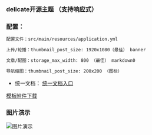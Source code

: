### delicate开源主题 （支持响应式）

### 配置：
 ```xml
配置文件：src/main/resources/application.yml

上传/轮播：thumbnail_post_size: 1920x1080（最佳） banner

文章/配图：storage_max_width: 800 （最佳） markdown0

导航缩图：thumbnail_post_size: 200x200 （图标）
 ```

* 统一文档：
[统一文档入口](https://gitee.com/cuiweiboy/youth)

[模板附件下载](https://gitee.com/cuiweiboy/delicate/attach_files/249968/download)

### 图片演示
![图片演示](https://images.gitee.com/uploads/images/2019/0629/155241_0fff4253_1758849.png "2019-06-29_154909.png")